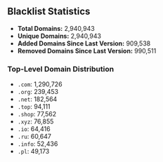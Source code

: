 ## Blacklist Statistics

- **Total Domains:** 2,940,943
- **Unique Domains:** 2,940,943
- **Added Domains Since Last Version:** 909,538
- **Removed Domains Since Last Version:** 990,511

### Top-Level Domain Distribution

-  `.com`: 1,290,726
-  `.org`: 239,453
-  `.net`: 182,564
-  `.top`: 94,111
-  `.shop`: 77,562
-  `.xyz`: 76,855
-  `.io`: 64,416
-  `.ru`: 60,647
-  `.info`: 52,436
-  `.pl`: 49,173
